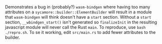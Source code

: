 Demonstrates a bug in (probably?) `wasm-bindgen` where having too many attributes on a `sycamore::builder::ElementBuilder` will result in a module that `wasm-bindgen` will think doesn't have a `start` section.
Without a `start` section, `__wbindgen_start()` isn't generated so `finalizeInit` in the resulting javascript module will never call the Rust `main`.
To reproduce, use `bash ./repro.sh`. To se it working, edit `src/main.rs` to add fewer attributes to the builder.
